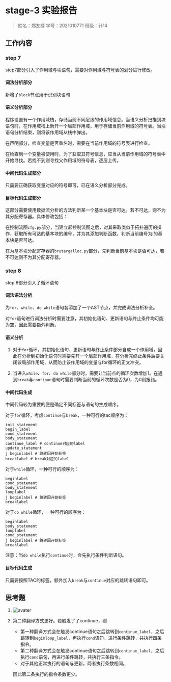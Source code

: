 # stage-3 实验报告

> 姓名：郑友捷		学号：2021010771		班级：计14

## 工作内容

### step 7

step7部分引入了作用域与块语句，需要对作用域与符号表的划分进行修改。

#### 词法分析部分

新增了`block`节点用于识别块语句

#### 语义分析部分

程序设置有一个作用域栈，存储当前不同层级的作用域信息。当语义分析扫描到块语句时，在作用域栈上新开一个局部作用域，用于存储当前作用域的符号表。当块语句分析结束，则将该作用域从栈中弹出。

在声明部分，检查变量是否重名时，需要在当前作用域的符号表进行检查。

在检查到一个变量被使用时，为了获取其符号信息，应当从当前作用域的符号表中开始寻找。若找不到则寻找父作用域的符号表，逐层上传。

#### 中间代码生成部分

只需要正确获取变量对应的符号即可，已在语义分析部分完成。

#### 目标代码生成部分

这部分需要使用数据流分析的方法判断某一个基本块是否可达。若不可达，则不为其分配寄存器。具体修改包括：

在控制流图`cfg.py`部分，当建立起控制流图之后，对其采取类似于拓扑遍历的操作，获取所有可达的基本块的编号，并为其添加判断函数，判断当前编号为i的基本块是否可达。

在为基本块分配寄存器的`brutergalloc.py`部分，先判断当前基本块是否可达，若不可达则不为其分配寄存器。



### step 8

step 8部分引入了循环语句

#### 词法语法分析

为`for`、`while`、`do while`语句各添加了一个AST节点，并完成词法分析补全。

对`for`语句进行词法分析时需要注意，其初始化语句、更新语句与终止条件均可能为空，因此需要额外判断。



#### 语义分析

1. 对于`for`循环，其初始化语句、更新语句与终止条件部分自成一个作用域，因此在分析到初始化语句时需要先开一个局部作用域，在分析完终止条件后要关闭该局部作用域，从而防止该作用域的变量与for循环的正文冲突。

2. 当进入`while`、`for`、`do while`部分时，需要让当前点的循环次数增加1。在遇到`break`与`continue`语句时需要判断当前的循环次数是否为0，为0则报错。



#### 中间代码生成

中间代码较为重要的便是确定不同标签与语句的生成顺序。

对于`for`循环，考虑`continue`与`break`，一种可行的tac顺序为：

```shell
init_statement
begin_label
cond_statement
body_statement
continue_label # continue对应的label
update_statement
j beginlabel # 跳转回开始标签
breaklabel # break对应的label
```



对于`while`循环，一种可行的顺序为：

```shell
beginlabel
cond_statement
body_statement
looplabel
j beginlabel # 跳转回开始标签
breaklabel
```

对于`do while`循环，一种可行的顺序为：

```shell
beginlabel
body_statement
looplabel
cond_statement
j beginlabel # 跳转回开始标签
breaklabel
```

注意：当`do while`执行`continue`时，会先执行条件判断语句。



#### 目标代码生成

只需要按照TAC的标签，额外加入`break`与`continue`对应的跳转语句即可。



## 思考题

1. ![avater](\1.jpg)

2. 第二种翻译方式更好。若触发了了continue，则

   * 第一种翻译方式会在触发continue语句之后跳转到`continue_label`，之后跳转到`beginloop_label`，再执行`cond`语句，进行条件跳转，共执行四条指令。
   * 第二种翻译方式会在触发continue语句之后跳转到`continue_label`，之后执行`cond`语句，再进行条件跳转，共执行三条指令。
   * 对于其他正常执行的语句与更新，两者执行条数相同。

   因此第二条执行的指令条数更少。

